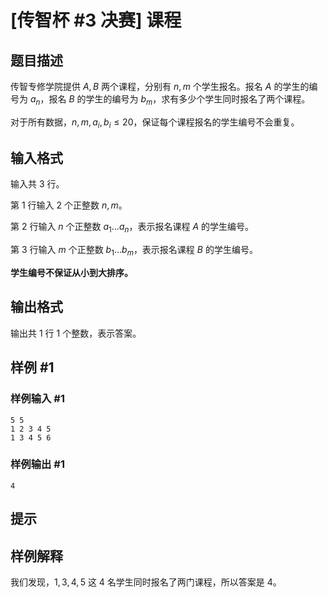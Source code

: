 # [传智杯 #3 决赛] 课程

## 题目描述

传智专修学院提供 $A,B$ 两个课程，分别有 $n,m$ 个学生报名。报名 $A$ 的学生的编号为 $a_n$，报名 $B$ 的学生的编号为 $b_m$，求有多少个学生同时报名了两个课程。

对于所有数据，$n,m,a_i,b_i\leq 20$，保证每个课程报名的学生编号不会重复。

## 输入格式

输入共 $3$ 行。

第 $1$ 行输入 $2$ 个正整数 $n,m$。

第 $2$ 行输入 $n$ 个正整数 $a_1\ldots a_n$，表示报名课程 $A$ 的学生编号。

第 $3$ 行输入 $m$ 个正整数 $b_1\ldots b_m$，表示报名课程 $B$ 的学生编号。

**学生编号不保证从小到大排序。**

## 输出格式

输出共 $1$ 行 $1$ 个整数，表示答案。

## 样例 #1

### 样例输入 #1
```
5 5
1 2 3 4 5
1 3 4 5 6
```

### 样例输出 #1

```
4
```

## 提示

## 样例解释

我们发现，$1,3,4,5$ 这 $4$ 名学生同时报名了两门课程，所以答案是 $4$。
